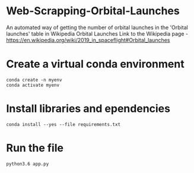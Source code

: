 # Web-Scrapping-Orbital-Launches
An automated way of getting the number of orbital launches in the 'Orbital launches' table in Wikipedia Orbital Launches
Link to the Wikipedia page - https://en.wikipedia.org/wiki/2019_in_spaceflight#Orbital_launches

# Create a virtual conda environment
```
conda create -n myenv
conda activate myenv
```
# Install libraries and ependencies
```
conda install --yes --file requirements.txt
```
# Run the file 
```
python3.6 app.py
```


